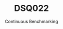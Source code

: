 ---
layout: docu
title: DSQ022
subtitle: Continuous Benchmarking
selected: TPC-DS
expanded: Benchmarking
benchmark: /individual_results/DSQ022.html
---